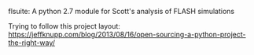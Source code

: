 flsuite: A python 2.7 module for Scott's analysis of FLASH simulations

Trying to follow this project layout:
https://jeffknupp.com/blog/2013/08/16/open-sourcing-a-python-project-the-right-way/